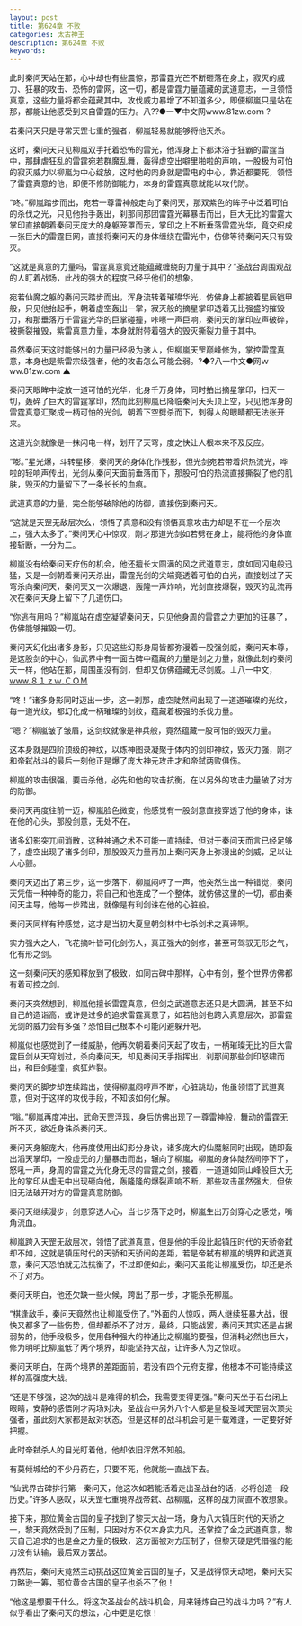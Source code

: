 ```yaml
---
layout: post
title: 第624章 不败
categories: 太古神王
description: 第624章 不败
keywords:
---
```


此时秦问天站在那，心中却也有些震惊，那雷霆光芒不断砸落在身上，寂灭的威力、狂暴的攻击、恐怖的雷网，这一切，都是雷霆力量蕴藏的武道意志，一旦领悟真意，这些力量将都会蕴藏其中，攻伐威力暴增了不知道多少，即便柳嵐只是站在那，都能让他感受到来自雷霆的压力。八??●一▼中文网www.81zw.coｍ ?

若秦问天只是寻常天罡七重的强者，柳嵐轻易就能够将他灭杀。

这时，秦问天只见柳嵐双手托着恐怖的雷光，他浑身上下都沐浴于狂霸的雷霆当中，那肆虐狂乱的雷霆宛若群魔乱舞，轰得虚空出噼里啪啦的声响，一股极为可怕的寂灭威力以柳嵐为中心绽放，这时他的肉身就是雷电的中心，靠近都要死，领悟了雷霆真意的他，即便不修防御能力，本身的雷霆真意就能以攻代防。

“咚。”柳嵐踏步而出，宛若一尊雷神般走向了秦问天，那双紫色的眸子中泛着可怕的杀伐之光，只见他抬手轰出，刹那间那团雷霆光幕暴击而出，巨大无比的雷霆大掌印直接朝着秦问天庞大的身躯笼罩而去，掌印之上不断垂落雷霆光华，竟交织成一张巨大的雷霆巨网，直接将秦问天的身体缠绕在雷光中，仿佛等待秦问天只有毁灭。

“这就是真意的力量吗，雷霆真意竟还能蕴藏缠绕的力量于其中？”圣战台周围观战的人盯着战场，此战的强大的程度已经乎他们的想象。

宛若仙魔之躯的秦问天踏步而出，浑身流转着璀璨华光，仿佛身上都披着星辰铠甲般，只见他抬起手，朝着虚空轰出一掌，寂灭般的摘星掌印透着无比强盛的摧毁力，和那垂落万千雷霆光华的巨掌碰撞，咔嚓一声巨响，秦问天的掌印应声破碎，被撕裂摧毁，紫雷真意力量，本身就附带着强大的毁灭撕裂力量于其中。

虽然秦问天这时能够出的力量已经极为骇人，但柳嵐天罡巅峰修为，掌控雷霆真意，本身也是紫雷宗级强者，他的攻击怎么可能会弱。?◆?八一中文●网ｗww.81zw.com ▲

秦问天眼眸中绽放一道可怕的光华，化身千万身体，同时拍出摘星掌印，扫灭一切，轰碎了巨大的雷霆掌印，然而此刻柳嵐已降临秦问天头顶上空，只见他浑身的雷霆真意汇聚成一柄可怕的光剑，朝着下空劈杀而下，刺得人的眼睛都无法张开来。

这道光剑就像是一抹闪电一样，划开了天穹，度之快让人根本来不及反应。

“嘭。”星光爆，斗转星移，秦问天的身体化作残影，但光剑宛若带着炽热流光，哗啦的轻响声传出，光剑从秦问天面前垂落而下，那股可怕的热流直接撕裂了他的肌肤，毁灭的力量留下了一条长长的血痕。

武道真意的力量，完全能够破除他的防御，直接伤到秦问天。

“这就是天罡无敌层次么，领悟了真意和没有领悟真意攻击力却是不在一个层次上，强大太多了。”秦问天心中惊叹，刚才那道光剑如若劈在身上，能将他的身体直接斩断，一分为二。

柳嵐没有给秦问天疗伤的机会，他还擅长大圆满的风之武道意志，度如同闪电般迅猛，又是一剑朝着秦问天杀出，雷霆光剑的尖端竟透着可怕的白光，直接划过了天穹杀向秦问天，秦问天又一次爆退，轰隆一声炸响，光剑直接爆裂，毁灭的乱流再次在秦问天身上留下了几道伤口。

“你逃有用吗？”柳嵐站在虚空凝望秦问天，只见他身周的雷霆之力更加的狂暴了，仿佛能够摧毁一切。

秦问天幻化出诸多身影，只见这些幻影身周皆都弥漫着一股强剑威，秦问天本尊，是这股剑的中心，仙武界中有一面古碑中蕴藏的力量是剑之力量，就像此刻的秦问天一样，他站在那，周围虽没有剑，但却又仿佛蕴藏无尽剑威。⊥八一中文，www.８１ｚｗ.ＣＯＭ

“咚！”诸多身影同时迈出一步，这一刹那，虚空陡然间出现了一道道璀璨的光纹，每一道光纹，都幻化成一柄璀璨的剑纹，蕴藏着极强的杀伐力量。

“嗯？”柳嵐皱了皱眉，这剑纹就像是神兵般，竟然蕴藏一股可怕的毁灭力量。

这本身就是四阶顶级的神纹，以炼神图录凝聚于体内的剑印神纹，毁灭力强，刚才和帝弑战斗的最后一刻他正是爆了庞大神元攻击才和帝弑两败俱伤。

柳嵐的攻击很强，要击杀他，必先和他的攻击抗衡，在以另外的攻击力量破了对方的防御。

秦问天再度往前一迈，柳嵐脸色微变，他感觉有一股剑意直接穿透了他的身体，诛在他的心头，那股剑意，无处不在。

诸多幻影突兀间消散，这种神通之术不可能一直持续，但对于秦问天而言已经足够了，虚空出现了诸多剑印，那股毁灭力量再加上秦问天身上弥漫出的剑威，足以让人心颤。

秦问天迈出了第三步，这一步落下，柳嵐闷哼了一声，他突然生出一种错觉，秦问天凭借一种神奇的能力，将自己和他连成了一个整体，就仿佛这里的一切，都由秦问天主导，他每一步踏出，就像是有利剑诛在他的心脏般。

秦问天同样有种感觉，这才是当初大夏皇朝剑林中七杀剑术之真谛啊。

实力强大之人，飞花摘叶皆可化剑伤人，真正强大的剑修，甚至可驾驭无形之气，化有形之剑。

这一刻秦问天的感知释放到了极致，如同古碑中那样，心中有剑，整个世界仿佛都有着可控之剑。

秦问天突然想到，柳嵐他擅长雷霆真意，但剑之武道意志还只是大圆满，甚至不如自己的造诣高，或许是过多的追求雷霆真意了，如若他剑也跨入真意层次，那雷霆光剑的威力会有多强？恐怕自己根本不可能闪避躲开吧。

柳嵐似也感觉到了一缕威胁，他再次朝着秦问天起了攻击，一柄璀璨无比的巨大雷霆巨剑从天穹划过，杀向秦问天，却见秦问天手指挥出，刹那间那些剑印怒啸而出，和巨剑碰撞，疯狂炸裂。

秦问天的脚步却连续踏出，使得柳嵐闷哼声不断，心脏跳动，他虽领悟了武道真意，但对于这样的攻伐手段，不知该如何化解。

“嗡。”柳嵐再度冲出，武命天罡浮现，身后仿佛出现了一尊雷神般，舞动的雷霆无所不灭，欲近身诛杀秦问天。

秦问天身躯庞大，他再度使用出幻影分身诀，诸多庞大的仙魔躯同时出现，随即轰出滔天掌印，一股虚无的力量暴击而出，辗向了柳嵐，柳嵐的身体陡然间停下了，怒吼一声，身周的雷霆之光化身无尽的雷霆之剑，接着，一道道如同山峰般巨大无比的掌印从虚无中出现砸向他，轰隆隆的爆裂声响不断，那些攻击虽然强大，但依旧无法破开对方的雷霆真意防御。

秦问天继续漫步，剑意穿透人心，当七步落下之时，柳嵐生出万剑穿心之感觉，嘴角流血。

柳嵐跨入天罡无敌层次，领悟了武道真意，但是他的手段比起镇压时代的天骄帝弑却不如，这就是镇压时代的天骄和天骄间的差距，若是帝弑有柳嵐的境界和武道真意，秦问天恐怕就无法抗衡了，不过即便如此，秦问天虽能让柳嵐受伤，却还是杀不了对方。

秦问天明白，他还欠缺一些火候，跨出了那一步，才能杀死柳嵐。

“棋逢敌手，秦问天竟然也让柳嵐受伤了。”外面的人惊叹，两人继续狂暴大战，很快又都多了一些伤势，但却都杀不了对方，最终，只能战罢，秦问天其实还是占据弱势的，他手段极多，使用各种强大的神通比之柳嵐的要强，但消耗必然也巨大，修为明明比柳嵐低了两个境界，却能坚持大战，让许多人为之惊叹。

秦问天明白，在两个境界的差距面前，若没有四个元府支撑，他根本不可能持续这样的高强度大战。

“还是不够强，这次的战斗是难得的机会，我需要变得更强。”秦问天坐于石台闭上眼睛，安静的感悟刚才两场对决，圣战台中另外八个人都是皇极圣域天罡层次顶尖强者，虽此刻大家都是敌对状态，但是这样的战斗机会可是千载难逢，一定要好好把握。

此时帝弑杀人的目光盯着他，他却依旧浑然不知般。

有莫倾城给的不少丹药在，只要不死，他就能一直战下去。

“仙武界古碑排行第一秦问天，他这次如若能活着走出圣战台的话，必将创造一段历史。”许多人感叹，以天罡七重境界战帝弑、战柳嵐，这样的战力简直不敢想象。

接下来，那位黄金古国的皇子找到了黎天大战一场，身为八大镇压时代的天骄之一，黎天竟然受到了压制，只因对方不仅本身实力凡，还掌控了金之武道真意，黎天自己追求的也是金之力量的极致，这方面被对方压制了，但黎天硬是凭借强的能力没有认输，最后双方罢战。

再然后，秦问天竟然主动挑战这位黄金古国的皇子，又是战得惊天动地，秦问天实力略逊一筹，那位黄金古国的皇子也杀不了他！

“他这是想要干什么，将这次圣战台的战斗机会，用来锤炼自己的战斗力吗？”有人似乎看出了秦问天的想法，心中更是吃惊！
